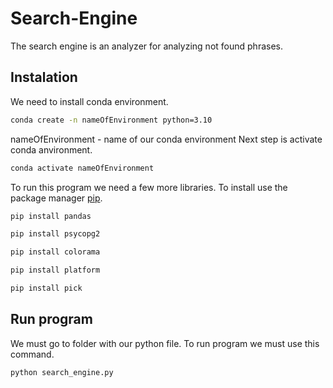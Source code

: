 # Search-Engine
The search engine is an analyzer for analyzing not found phrases.

## Instalation
We need to install conda environment.
```bash
conda create -n nameOfEnvironment python=3.10
```
nameOfEnvironment - name of our conda environment
Next step is activate conda anvironment.
```bash
conda activate nameOfEnvironment
```
To run this program we need a few more libraries. To install use the package manager [pip](https://pip.pypa.io/en/stable/).
```bash
pip install pandas
```
```bash
pip install psycopg2
```
```bash
pip install colorama
```
```bash
pip install platform
```
```bash
pip install pick
```
## Run program
We must go to folder with our python file. To run program we must use this command.
```bash
python search_engine.py
```
